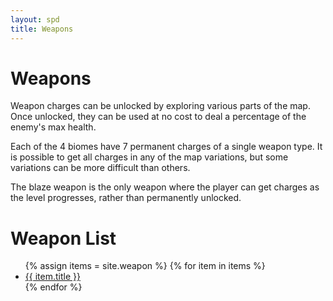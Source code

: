 ```yaml
---
layout: spd
title: Weapons
---
```


# Weapons

Weapon charges can be unlocked by exploring various parts of the map. Once unlocked, they can be used at no cost to deal a percentage of the enemy's max health.

Each of the 4 biomes have 7 permanent charges of a single weapon type. It is possible to get all charges in any of the map variations, but some variations can be more difficult than others.

The blaze weapon is the only weapon where the player can get charges as the level progresses, rather than permanently unlocked.

# Weapon List

<ul>
  {% assign items = site.weapon %}
  {% for item in items %}
    <li><a href="{{ item.url }}">{{ item.title }}</a></li>
  {% endfor %}
<ul>
